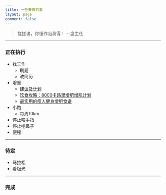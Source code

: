```yaml
---
title: 一些要做的事
layout: page
comment: false
---
```


> 搓搓诶，你懂作胎莫得！  --盘主任

---

### <i class="fa fa-bolt"></i> 正在执行
* 找工作
  - 刷题
  - 改简历
* 增重
  - [建议及计划](http://bbs.hupu.com/9046842.html)
  - [饮食攻略：8000卡路里增肥增肌计划](http://zf.39.net/ys/089/1/632191.html)
  - [最实用的瘦人健身增肥食谱](https://site.douban.com/239506/widget/notes/16824138/note/485124643/)
* 小跑
  - 每周10km
* 停止咬手指
* 停止挖鼻子
* 便秘

---

### <i class="fa fa-hourglass-half"></i> 待定
* 马拉松
* 看极光

---

### <i class="fa fa-check-square-o"></i> 完成

